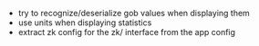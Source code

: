 * try to recognize/deserialize gob values when displaying them
* use units when displaying statistics
* extract zk config for the zk/ interface from the app config

